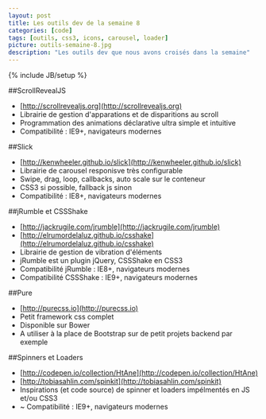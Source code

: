 ```yaml
---
layout: post
title: Les outils dev de la semaine 8
categories: [code]
tags: [outils, css3, icons, carousel, loader]
picture: outils-semaine-8.jpg
description: "Les outils dev que nous avons croisés dans la semaine"
---
```

{% include JB/setup %}

##ScrollRevealJS
- [http://scrollrevealjs.org](http://scrollrevealjs.org)
- Librairie de gestion d'apparations et de disparitions au scroll
- Programmation des animations déclarative ultra simple et intuitive
- Compatibilité : IE9+, navigateurs modernes

##Slick
- [http://kenwheeler.github.io/slick](http://kenwheeler.github.io/slick)
- Librairie de carousel responisve très configurable
- Swipe, drag, loop, callbacks, auto scale sur le conteneur
- CSS3 si possible, fallback js sinon
- Compatibilité : IE8+, navigateurs modernes

##jRumble et CSSShake
- [http://jackrugile.com/jrumble](http://jackrugile.com/jrumble)
- [http://elrumordelaluz.github.io/csshake](http://elrumordelaluz.github.io/csshake)
- Librairie de gestion de vibration d'éléments
- jRumble est un plugin jQuery, CSSShake en CSS3
- Compatibilité jRumble : IE8+, navigateurs modernes
- Compatibilité CSSShake : IE9+, navigateurs modernes

##Pure
- [http://purecss.io](http://purecss.io)
- Petit framework css complet
- Disponible sur Bower
- A utiliser à la place de Bootstrap sur de petit projets backend par exemple

##Spinners et Loaders
- [http://codepen.io/collection/HtAne](http://codepen.io/collection/HtAne)
- [http://tobiasahlin.com/spinkit](http://tobiasahlin.com/spinkit)
- Inspirations (et code source) de spinner et loaders impélmentés en JS et/ou CSS3
- ~ Compatibilité : IE9+, navigateurs modernes